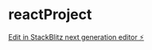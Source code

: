 # reactProject

[Edit in StackBlitz next generation editor ⚡️](https://stackblitz.com/~/github.com/surendersp95/reactProject)